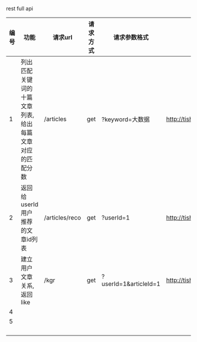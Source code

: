  rest full api

| 编号 | 功能                                                    | 请求url        | 请求方式 | 请求参数格式          | 根                   |
| ---- | ------------------------------------------------------- | -------------- | -------- | --------------------- | -------------------- |
| 1    | 列出匹配关键词的十篇文章列表,给出每篇文章对应的匹配分数 | /articles      | get      | ?keyword=大数据       | http://tishq.cn:8401 |
| 2    | 返回给userId用户推荐的文章id列表                        | /articles/reco | get      | ?userId=1             | http://tishq.cn:8401 |
| 3    | 建立用户文章关系,返回<userId>like<articleId>            | /kgr           | get      | ?userId=1&articleId=1 | http://tishq.cn:8401 |
| 4    |                                                         |                |          |                       |                      |
| 5    |                                                         |                |          |                       |                      |
|      |                                                         |                |          |                       |                      |
|      |                                                         |                |          |                       |                      |
|      |                                                         |                |          |                       |                      |
|      |                                                         |                |          |                       |                      |

